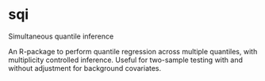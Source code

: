 # sqi
Simultaneous quantile inference

An R-package to perform quantile regression across multiple quantiles, with multiplicity controlled inference. Useful for two-sample testing with and without adjustment for background covariates.
